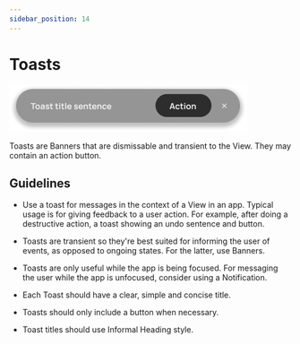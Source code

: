 ```yaml
---
sidebar_position: 14
---
```


# Toasts

![](/assets/toast.png)

Toasts are Banners that are dismissable and transient to the View. They may contain an action button.

## Guidelines

- Use a toast for messages in the context of a View in an app. Typical usage is for giving feedback to a user action. For example, after doing a destructive action, a toast showing an undo sentence and button.

- Toasts are transient so they're best suited for informing the user of events, as opposed to ongoing states. For the latter, use Banners.

- Toasts are only useful while the app is being focused. For messaging the user while the app is unfocused, consider using a Notification.

- Each Toast should have a clear, simple and concise title.

- Toasts should only include a button when necessary.

- Toast titles should use Informal Heading style.
